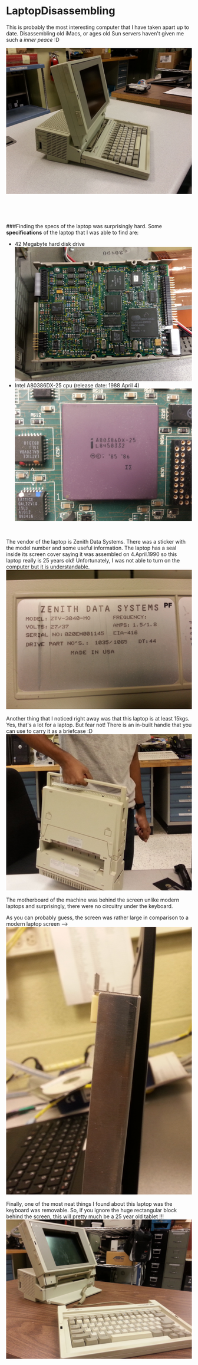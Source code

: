 # LaptopDisassembling

This is probably the most interesting computer that I have taken apart up to date. Disassembling old iMacs, or ages old Sun servers haven't given me such a *inner peace* :D

![alt tag](https://github.com/ChathunKurera/LaptopDisassembling/blob/master/images/laptp.jpg)

```




```

###Finding the specs of the laptop was surprisingly hard. Some **specifications** of the laptop that I was able to find are:
* 42 Megabyte hard disk drive   ![alt tag](https://github.com/ChathunKurera/LaptopDisassembling/blob/master/images/HDDback.jpg)
* Intel A80386DX-25 cpu (release date: 1988 April 4) ![alt tag](https://github.com/ChathunKurera/LaptopDisassembling/blob/master/images/CPU.jpg)

```


```
The vendor of the laptop is Zenith Data Systems. There was a sticker with the model number and some useful information.
The laptop has a seal inside its screen cover saying it was assembled on 4.April.1990 so this laptop really is 25 years old! Unfortunately, I was not able to turn on the computer but it is understandable.
![alt tag](https://github.com/ChathunKurera/LaptopDisassembling/blob/master/images/model.jpg)

Another thing that I noticed right away was that this laptop is at least 15kgs. Yes, that's a lot for a laptop. But fear not! There is an in-built handle that you can use to carry it as a briefcase :D ![alt tag](https://github.com/ChathunKurera/LaptopDisassembling/blob/master/images/handle.jpg)

The motherboard of the machine was behind the screen unlike modern laptops and surprisingly, there were no circuitry under the keyboard.

As you can probably guess, the screen was rather large in comparison to a modern laptop screen --> ![alt tag](https://github.com/ChathunKurera/LaptopDisassembling/blob/master/images/screenCompare.jpg)



Finally, one of the most neat things I found about this laptop was the keyboard was removable. So, if you ignore the huge rectangular block behind the screen, this will pretty much be a 25 year old tablet !!! ![alt tag](https://github.com/ChathunKurera/LaptopDisassembling/blob/master/images/removableKeyboard.jpg)

